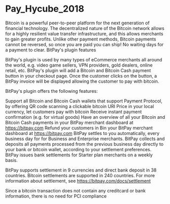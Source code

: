 # Pay_Hycube_2018
Bitcoin is a powerful peer-to-peer platform for the next generation of financial technology. The decentralized nature of the Bitcoin network allows for a highly resilient value transfer infrastructure, and this allows merchants to gain greater profits. Unlike other payment methods, Bitcoin payments cannot be reversed, so once you are paid you can ship! No waiting days for a payment to clear.
BitPay's plugin features

BitPay's plugin is used by many types of eCommerce merchants all around the world, e.g. video game sellers, VPN providers, gold dealers, online retail, etc. BitPay's plugin will add a Bitcoin and Bitcoin Cash payment button in your checkout page. Once the customer clicks on the button, a BitPay invoice will be displayed allowing the customer to pay with bitcoin.

BitPay's plugin offers the following features:

Support all Bitcoin and Bitcoin Cash wallets that support Payment Protocol, by offering QR code scanning a clickable bitcoin URI 
Price in your local currency, let customers pay with bitcoin
Receive instant payment confirmation (e.g. for virtual goods)
Have an overview of all your Bitcoin and Bitcoin Cash payments in your BitPay merchant dashboard at https://bitpay.com
Refund your customers in Bin your BitPay merchant dashboard at https://bitpay.com
BitPay settles to you automatically, every business day for for Business and Enterprise merchants. BitPay collects and deposits all payments processed from the previous business day directly to your bank or bitcoin wallet, according to your settlement preferences. BitPay issues bank settlements for Starter plan merchants on a weekly basis.

BitPay supports settlement in 9 currencies and direct bank deposit in 38 countries. Bitcoin settlements are supported in 240 countries. For more information about settlement, see https://bitpay.com/docs/settlement

Since a bitcoin transaction does not contain any creditcard or bank information, there is no need for PCI compliance

